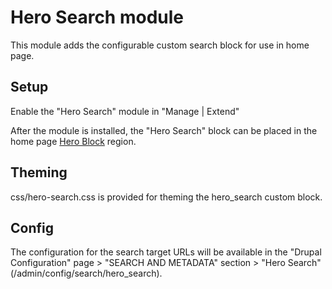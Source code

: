 # Hero Search module

This module adds the configurable custom search block for use in home page.

## Setup

Enable the "Hero Search" module in "Manage | Extend"

After the module is installed, the "Hero Search" block can be placed in the home page [Hero Block](../hero_block) region.

## Theming

css/hero-search.css is provided for theming the hero_search custom block.

## Config

The configuration for the search target URLs will be available in the "Drupal Configuration" page > "SEARCH AND METADATA" section > "Hero Search" (/admin/config/search/hero_search).
